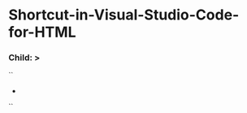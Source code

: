 # Shortcut-in-Visual-Studio-Code-for-HTML
### Child: >
``
<nav>
    <ul>
        <li></li>
    </ul>
</nav>
``
